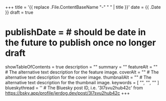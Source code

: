 +++
title = '{{ replace .File.ContentBaseName "-" " " | title }}'
date = {{ .Date }}
draft = true
# publishDate =   # should be date in the future to publish once no longer draft
showTableOfContents = true
description = ""
summary = ""
featureAlt = "" # The alternative text description for the feature image.
coverAlt = "" # The alternative text description for the cover image.
thumbnailAlt = "" # The alternative text description for the thumbnail image.
keywords = [ "", "", "" ]
blueskythread = '' # The Bluesky post ID, i.e. '3l7svu2hub42c' from https://bsky.app/profile/jerdog.dev/post/3l7svu2hub42c
+++
